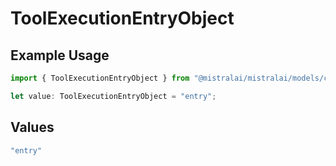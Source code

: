 # ToolExecutionEntryObject

## Example Usage

```typescript
import { ToolExecutionEntryObject } from "@mistralai/mistralai/models/components";

let value: ToolExecutionEntryObject = "entry";
```

## Values

```typescript
"entry"
```